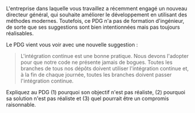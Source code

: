 L'entreprise dans laquelle vous travaillez a récemment engagé un nouveau directeur général, qui souhaite améliorer le développement en utilisant des méthodes modernes.
Toutefois, ce PDG n'a pas de formation d'ingénieur, de sorte que ses suggestions sont bien intentionnées mais pas toujours réalisables.

Le PDG vient vous voir avec une nouvelle suggestion :

> L'intégration continue est une bonne pratique. Nous devons l'adopter pour que notre code ne présente jamais de bogues.
> Toutes les branches de tous nos dépôts doivent utiliser l'intégration continue et, à la fin de chaque journée, toutes les branches doivent passer l'intégration continue.

Expliquez au PDG (1) pourquoi son objectif n'est pas réaliste, (2) pourquoi sa solution n'est pas réaliste et (3) quel pourrait être un compromis raisonnable.
